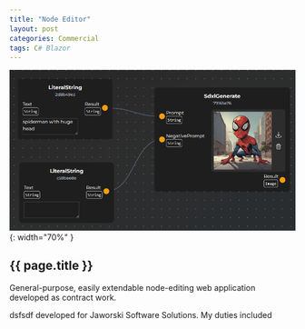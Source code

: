 ```yaml
---
title: "Node Editor"
layout: post
categories: Commercial
tags: C# Blazor
---
```


![Node Editor Thumbnail](/assets/img/node-editor/NodeEditor.png){: width="70%" }

<h2>{{ page.title }}</h2>

General-purpose, easily extendable node-editing web application developed as contract work.


dsfsdf developed for Jaworski Software Solutions. My duties included